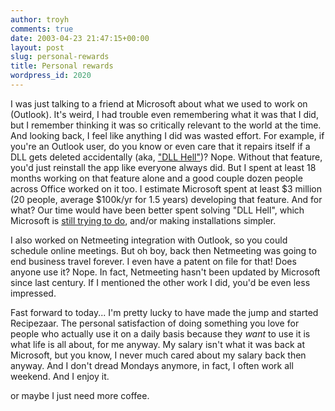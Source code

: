 ```yaml
---
author: troyh
comments: true
date: 2003-04-23 21:47:15+00:00
layout: post
slug: personal-rewards
title: Personal rewards
wordpress_id: 2020
---
```


I was just talking to a friend at Microsoft about what we used to work on (Outlook). It's weird, I had trouble even remembering what it was that I did, but I remember thinking it was so critically relevant to the world at the time. And looking back, I feel like anything I did was wasted effort. For example, if you're an Outlook user, do you know or even care that it repairs itself if a DLL gets deleted accidentally (aka, ["DLL Hell"](http://www.desaware.com/Articles/DllHellL3.htm))? Nope. Without that feature, you'd just reinstall the app like everyone always did. But I spent at least 18 months working on that feature alone and a good couple dozen people across Office worked on it too. I estimate Microsoft spent at least $3 million (20 people, average $100k/yr for 1.5 years) developing that feature. And for what? Our time would have been better spent solving "DLL Hell", which Microsoft is [still trying to do](http://zdnet.com.com/2100-1104-991369.html), and/or making installations simpler.

I also worked on Netmeeting integration with Outlook, so you could schedule online meetings. But oh boy, back then Netmeeting was going to end business travel forever. I even have a patent on file for that! Does anyone use it? Nope. In fact, Netmeeting hasn't been updated by Microsoft since last century. If I mentioned the other work I did, you'd be even less impressed.

Fast forward to today... I'm pretty lucky to have made the jump and started Recipezaar. The personal satisfaction of doing something you love for people who actually use it on a daily basis because they _want_ to use it is what life is all about, for me anyway. My salary isn't what it was back at Microsoft, but you know, I never much cared about my salary back then anyway. And I don't dread Mondays anymore, in fact, I often work all weekend. And I enjoy it.

or maybe I just need more coffee.
